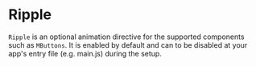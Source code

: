 # Ripple

`Ripple` is an optional animation directive for the supported components such as `MButtons`. It is enabled by default and can to be disabled at your app's entry file (e.g. main.js) during the setup.

